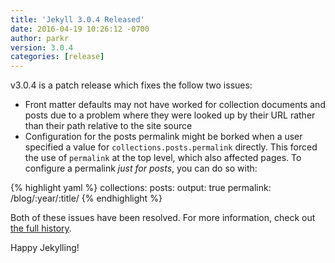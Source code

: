 ```yaml
---
title: 'Jekyll 3.0.4 Released'
date: 2016-04-19 10:26:12 -0700
author: parkr
version: 3.0.4
categories: [release]
---
```


v3.0.4 is a patch release which fixes the follow two issues:

- Front matter defaults may not have worked for collection documents and posts due to a problem where they were looked up by their URL rather than their path relative to the site source
- Configuration for the posts permalink might be borked when a user specified a value for `collections.posts.permalink` directly. This forced the use of `permalink` at the top level, which also affected pages. To configure a permalink _just for posts_, you can do so with:

{% highlight yaml %}
collections:
  posts:
    output: true
    permalink: /blog/:year/:title/
{% endhighlight %}

Both of these issues have been resolved. For more information, check out [the full history](/docs/history/#v3-0-4).

Happy Jekylling!
